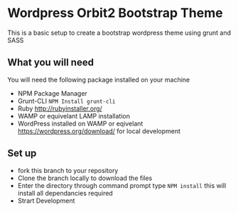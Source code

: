 <h1>Wordpress Orbit2 Bootstrap Theme</h1>
<p>This is a basic setup to create a bootstrap wordpress theme using grunt and SASS</p>
<h2>What you will need</h2>
<p>You will need the following package installed on your machine</p>
<ul>
<li>NPM Package Manager</li>
<li>Grunt-CLI <code>NPM Install grunt-cli</code></li>
<li>Ruby <a href="http://rubyinstaller.org/">http://rubyinstaller.org/</a></li>
<li>WAMP or equivelant LAMP installation</li>
<li>WordPress installed on WAMP or eqivelant <a href="https://wordpress.org/download/">https://wordpress.org/download/</a> for local development</li>
</ul>
<h2>Set up</h2>
<ul>
<li>fork this branch to your repository</li>
<li>Clone the branch locally to download the files</li>
<li>Enter the directory through command prompt type <code>NPM install</code> this will install all dependancies required</li>
<li>Strart Development</li>
</ul>
